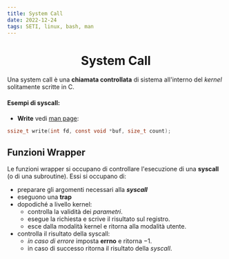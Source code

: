 ```yaml
---
title: System Call
date: 2022-12-24
tags: SETI, linux, bash, man
---
```



<h1  style="text-align: center;"> System Call</h1>

Una system call è una **chiamata controllata** di sistema all'interno del *kernel* solitamente scritte in C.


#### Esempi di syscall:

- **Write** vedi [man page](https://linux.die.net/man/2/write):
```c
ssize_t write(int fd, const void *buf, size_t count);
```



## Funzioni Wrapper

Le funzioni wrapper si occupano di controllare l'esecuzione di una **syscall** (o di una subroutine).
Essi si occupano di:
- preparare gli argomenti necessari alla ***syscall***
- eseguono una **trap**
- dopodiché a livello kernel:
	- controlla la validità dei *parametri*.
	- esegue la richiesta e scrive il risultato sul registro.
	- esce dalla modalità kernel e ritorna alla modalità utente.
- controlla il risultato della syscall:
	- *in caso di errore* imposta **errno** e ritorna $-1$.
	- in caso di successo ritorna il risultato della *syscall*.

